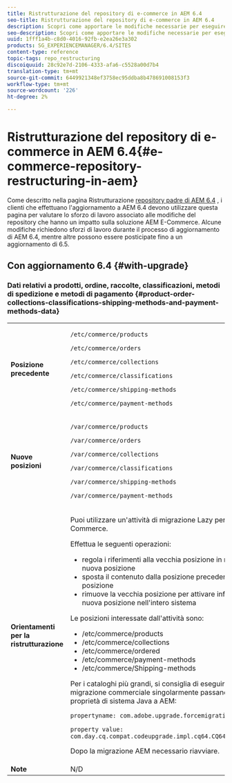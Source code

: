 ```yaml
---
title: Ristrutturazione del repository di e-commerce in AEM 6.4
seo-title: Ristrutturazione del repository di e-commerce in AEM 6.4
description: Scopri come apportare le modifiche necessarie per eseguire la migrazione alla nuova struttura del repository in AEM 6.4 per E-Commerce.
seo-description: Scopri come apportare le modifiche necessarie per eseguire la migrazione alla nuova struttura del repository in AEM 6.4 per E-Commerce.
uuid: 1fff1a4b-c8d0-4016-92fb-e2ea26e3a302
products: SG_EXPERIENCEMANAGER/6.4/SITES
content-type: reference
topic-tags: repo_restructuring
discoiquuid: 28c92e7d-2106-4333-afa6-c5528a00d7b4
translation-type: tm+mt
source-git-commit: 6449921348ef3758ec95ddba8b478691008153f3
workflow-type: tm+mt
source-wordcount: '226'
ht-degree: 2%

---
```



# Ristrutturazione del repository di e-commerce in AEM 6.4{#e-commerce-repository-restructuring-in-aem}

Come descritto nella pagina Ristrutturazione [repository padre di AEM 6.4](/help/sites-deploying/repository-restructuring.md) , i clienti che effettuano l&#39;aggiornamento a AEM 6.4 devono utilizzare questa pagina per valutare lo sforzo di lavoro associato alle modifiche del repository che hanno un impatto sulla soluzione AEM E-Commerce. Alcune modifiche richiedono sforzi di lavoro durante il processo di aggiornamento di AEM 6.4, mentre altre possono essere posticipate fino a un aggiornamento di 6.5.

## Con aggiornamento 6.4 {#with-upgrade}

### Dati relativi a prodotti, ordine, raccolte, classificazioni, metodi di spedizione e metodi di pagamento {#product-order-collections-classifications-shipping-methods-and-payment-methods-data}

<table> 
 <tbody>
  <tr>
   <td><strong>Posizione precedente</strong></td> 
   <td><p><code>/etc/commerce/products</code></p> <p><code>/etc/commerce/orders</code></p> <p><code>/etc/commerce/collections</code></p> <p><code>/etc/commerce/classifications</code></p> <p><code>/etc/commerce/shipping-methods</code></p> <p><code>/etc/commerce/payment-methods</code></p> </td> 
  </tr>
  <tr>
   <td><strong>Nuove posizioni</strong></td> 
   <td><p><code>/var/commerce/products</code></p> <p><code>/var/commerce/orders</code></p> <p><code>/var/commerce/collections</code></p> <p><code>/var/commerce/classifications</code></p> <p><code>/var/commerce/shipping-methods</code></p> <p><code>/var/commerce/payment-methods</code></p> </td> 
  </tr>
  <tr>
   <td><strong>Orientamenti per la ristrutturazione</strong></td> 
   <td><p>Puoi utilizzare un'attività di migrazione <a href="/help/sites-deploying/lazy-content-migration.md" target="_blank"></a> Lazy per migrare i dati di E-Commerce.</p> <p>Effettua le seguenti operazioni:</p> 
    <ul> 
     <li>regola i riferimenti alla vecchia posizione in modo che punti alla nuova posizione</li> 
     <li>sposta il contenuto dalla posizione precedente alla nuova posizione</li> 
     <li>rimuove la vecchia posizione per attivare infine l'utilizzo della nuova posizione nell'intero sistema</li> 
    </ul> <p>Le posizioni interessate dall'attività sono:</p> 
    <ul> 
     <li>/etc/commerce/products</li> 
     <li>/etc/commerce/collections<br /> </li> 
     <li>/etc/commerce/ordered<br /> </li> 
     <li>/etc/commerce/payment-methods<br /> </li> 
     <li>/etc/commerce/Shipping-methods<br /> </li> 
    </ul> <p>Per i cataloghi più grandi, si consiglia di eseguire l'attività di migrazione commerciale singolarmente passando la seguente proprietà di sistema Java a AEM:</p> <p><code>propertyname: com.adobe.upgrade.forcemigration</code></p> <p><code>property value: com.day.cq.compat.codeupgrade.impl.cq64.CQ64CommerceMigrationTask</code></p> <p>Dopo la migrazione AEM necessario riavviare.</p> </td> 
  </tr>
  <tr>
   <td><strong>Note</strong></td> 
   <td>N/D<br /> </td> 
  </tr>
 </tbody>
</table>

